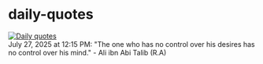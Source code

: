 # daily-quotes
[![Daily quotes](https://github.com/ceepu8/daily-quotes/actions/workflows/daily-quote.yml/badge.svg)](https://github.com/ceepu8/daily-quotes/actions/workflows/daily-quote.yml)<br/>
July 27, 2025 at 12:15 PM: "The one who has no control over his desires has no control over his mind." - Ali ibn Abi Talib (R.A)
